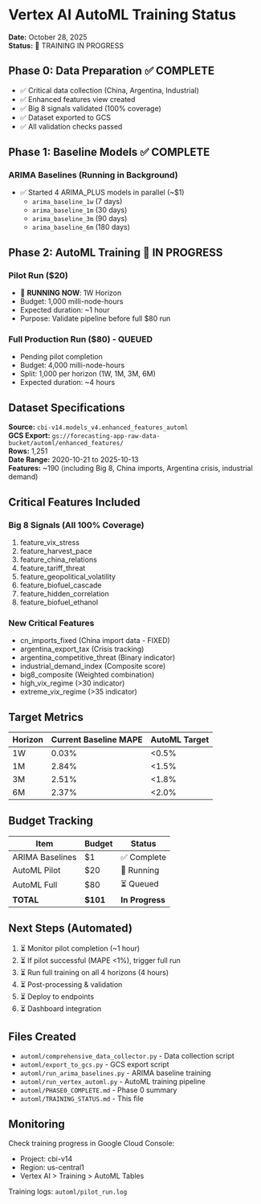 # Vertex AI AutoML Training Status

**Date:** October 28, 2025  
**Status:** 🚀 TRAINING IN PROGRESS

## Phase 0: Data Preparation ✅ COMPLETE

- ✅ Critical data collection (China, Argentina, Industrial)
- ✅ Enhanced features view created
- ✅ Big 8 signals validated (100% coverage)
- ✅ Dataset exported to GCS
- ✅ All validation checks passed

## Phase 1: Baseline Models ✅ COMPLETE

### ARIMA Baselines (Running in Background)
- ✅ Started 4 ARIMA_PLUS models in parallel (~$1)
  - `arima_baseline_1w` (7 days)
  - `arima_baseline_1m` (30 days)
  - `arima_baseline_3m` (90 days)
  - `arima_baseline_6m` (180 days)

## Phase 2: AutoML Training 🚀 IN PROGRESS

### Pilot Run ($20)
- 🚀 **RUNNING NOW**: 1W Horizon  
- Budget: 1,000 milli-node-hours
- Expected duration: ~1 hour
- Purpose: Validate pipeline before full $80 run

### Full Production Run ($80) - QUEUED
- Pending pilot completion
- Budget: 4,000 milli-node-hours  
- Split: 1,000 per horizon (1W, 1M, 3M, 6M)
- Expected duration: ~4 hours

## Dataset Specifications

**Source:** `cbi-v14.models_v4.enhanced_features_automl`  
**GCS Export:** `gs://forecasting-app-raw-data-bucket/automl/enhanced_features/`  
**Rows:** 1,251  
**Date Range:** 2020-10-21 to 2025-10-13  
**Features:** ~190 (including Big 8, China imports, Argentina crisis, industrial demand)

## Critical Features Included

### Big 8 Signals (All 100% Coverage)
1. feature_vix_stress
2. feature_harvest_pace  
3. feature_china_relations
4. feature_tariff_threat
5. feature_geopolitical_volatility
6. feature_biofuel_cascade
7. feature_hidden_correlation
8. feature_biofuel_ethanol

### New Critical Features
- cn_imports_fixed (China import data - FIXED)
- argentina_export_tax (Crisis tracking)
- argentina_competitive_threat (Binary indicator)
- industrial_demand_index (Composite score)
- big8_composite (Weighted combination)
- high_vix_regime (>30 indicator)
- extreme_vix_regime (>35 indicator)

## Target Metrics

| Horizon | Current Baseline MAPE | AutoML Target |
|---------|----------------------|---------------|
| 1W | 0.03% | <0.5% |
| 1M | 2.84% | <1.5% |
| 3M | 2.51% | <1.8% |
| 6M | 2.37% | <2.0% |

## Budget Tracking

| Item | Budget | Status |
|------|--------|--------|
| ARIMA Baselines | $1 | ✅ Complete |
| AutoML Pilot | $20 | 🚀 Running |
| AutoML Full | $80 | ⏳ Queued |
| **TOTAL** | **$101** | **In Progress** |

## Next Steps (Automated)

1. ⏳ Monitor pilot completion (~1 hour)
2. ⏳ If pilot successful (MAPE <1%), trigger full run
3. ⏳ Run full training on all 4 horizons (4 hours)
4. ⏳ Post-processing & validation
5. ⏳ Deploy to endpoints
6. ⏳ Dashboard integration

## Files Created

- `automl/comprehensive_data_collector.py` - Data collection script
- `automl/export_to_gcs.py` - GCS export script
- `automl/run_arima_baselines.py` - ARIMA baseline training
- `automl/run_vertex_automl.py` - AutoML training pipeline
- `automl/PHASE0_COMPLETE.md` - Phase 0 summary
- `automl/TRAINING_STATUS.md` - This file

## Monitoring

Check training progress in Google Cloud Console:
- Project: cbi-v14
- Region: us-central1
- Vertex AI > Training > AutoML Tables

Training logs: `automl/pilot_run.log`


